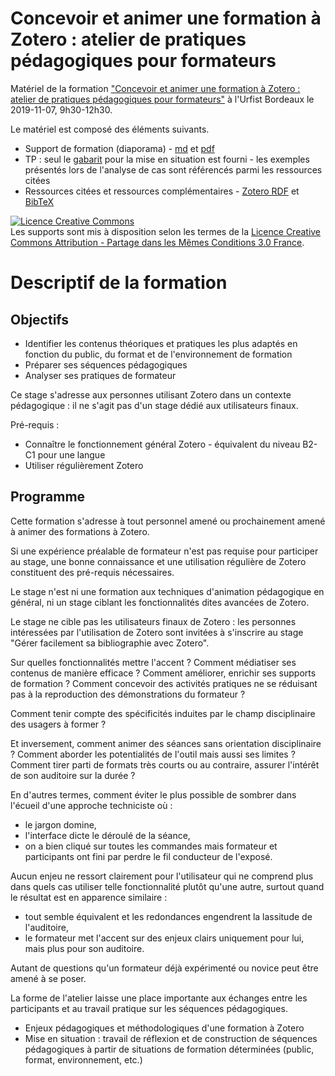 # Concevoir et animer une formation à Zotero : atelier de pratiques pédagogiques pour formateurs

Matériel de la formation ["Concevoir et animer une formation à Zotero : atelier de pratiques pédagogiques pour formateurs"](https://sygefor.reseau-urfist.fr/#/training/8057/8968) à l'Urfist Bordeaux le 2019-11-07, 9h30-12h30.

Le matériel est composé des éléments suivants.

* Support de formation (diaporama) - [md](https://github.com/fflamerie/zotero_formateurs/blob/master/content/2019_zotero_formateurs.md) et [pdf](https://github.com/fflamerie/zotero_formateurs/blob/master/content/2019_zotero_formateurs.pdf)
* TP : seul le [gabarit](https://github.com/fflamerie/zotero_formateurs/blob/master/content/tp/zotero_formateurs_mise_en_situation_gabarit.odt) pour la mise en situation est fourni - les exemples présentés lors de l'analyse de cas sont référencés parmi les ressources citées
* Ressources citées et ressources complémentaires - [Zotero RDF](https://github.com/fflamerie/zotero_formateurs/blob/master/content/2019_zotero_formateurs_bilbio.rdf) et [BibTeX](https://github.com/fflamerie/zotero_formateurs/blob/master/content/2019_zotero_formateurs_biblio.bib)


<a rel="license" href="http://creativecommons.org/licenses/by-sa/3.0/fr/"><img alt="Licence Creative Commons" style="border-width:0" src="https://i.creativecommons.org/l/by-sa/3.0/fr/88x31.png" /></a><br />Les supports sont mis à disposition selon les termes de la <a rel="license" href="http://creativecommons.org/licenses/by-sa/3.0/fr/">Licence Creative Commons Attribution -  Partage dans les Mêmes Conditions 3.0 France</a>.


# Descriptif de la formation
## Objectifs

* Identifier les contenus théoriques et pratiques les plus adaptés en fonction du public, du format et de l'environnement de formation
* Préparer ses séquences pédagogiques
*  Analyser ses pratiques de formateur

Ce stage s'adresse aux personnes utilisant Zotero dans un contexte pédagogique : il ne s'agit pas d'un stage dédié aux utilisateurs finaux. 

Pré-requis :

* Connaître le fonctionnement général Zotero - équivalent du niveau B2-C1 pour une langue
* Utiliser régulièrement Zotero

## Programme
Cette formation s'adresse à tout personnel amené ou prochainement amené à animer des formations à Zotero.

Si une expérience préalable de formateur n'est pas requise pour participer au stage, une bonne connaissance et une utilisation régulière de Zotero constituent des pré-requis nécessaires.

Le stage n'est ni une formation aux techniques d'animation pédagogique en général, ni un stage ciblant les fonctionnalités dites avancées de Zotero.

Le stage ne cible pas les utilisateurs finaux de Zotero : les personnes intéressées par l'utilisation de Zotero sont invitées à s'inscrire au stage "Gérer facilement sa bibliographie avec Zotero".

Sur quelles fonctionnalités mettre l'accent ? Comment médiatiser ses contenus de manière efficace ? Comment améliorer, enrichir ses supports de formation ? Comment concevoir des activités pratiques ne se réduisant pas à la reproduction des démonstrations du formateur ?

Comment tenir compte des spécificités induites par le champ disciplinaire des usagers à former ?

Et inversement, comment animer des séances sans orientation disciplinaire ? Comment aborder les potentialités de l'outil mais aussi ses limites ? Comment tirer parti de formats très courts ou au contraire, assurer l'intérêt de son auditoire sur la durée ?

En d'autres termes, comment éviter le plus possible de sombrer dans l'écueil d'une approche techniciste où :

* le jargon domine,
* l'interface dicte le déroulé de la séance,
* on a bien cliqué sur toutes les commandes mais formateur et participants ont fini par perdre le fil conducteur de l'exposé.

Aucun enjeu ne ressort clairement pour l'utilisateur qui ne comprend plus dans quels cas utiliser telle fonctionnalité plutôt qu'une autre, surtout quand le résultat est en apparence similaire :

* tout semble équivalent et les redondances engendrent la lassitude de l'auditoire,
* le formateur met l'accent sur des enjeux clairs uniquement pour lui, mais plus pour son auditoire.

Autant de questions qu'un formateur déjà expérimenté ou novice peut être amené à se poser.

La forme de l'atelier laisse une place importante aux échanges entre les participants et au travail pratique sur les séquences pédagogiques.

* Enjeux pédagogiques et méthodologiques d'une formation à Zotero
* Mise en situation : travail de réflexion et de construction de séquences pédagogiques à partir de situations de formation déterminées (public, format, environnement, etc.)
